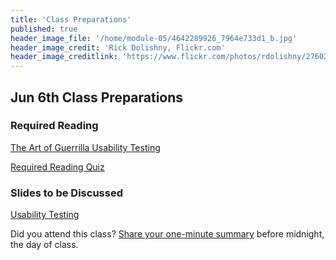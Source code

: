 ```yaml
---
title: 'Class Preparations'
published: true
header_image_file: '/home/module-05/4642289926_7964e733d1_b.jpg'
header_image_credit: 'Rick Dolishny, Flickr.com'
header_image_creditlink: 'https://www.flickr.com/photos/rdolishny/2760207306/'
---
```


## Jun 6th Class Preparations

### Required Reading
[The Art of Guerrilla Usability Testing](http://www.uxbooth.com/articles/the-art-of-guerrilla-usability-testing/)

[Required Reading Quiz](https://sso.canvaslms.com/courses/1413912/quizzes/3212425?classes=btn,btn-primary)

### Slides to be Discussed
[Usability Testing](https://docs.google.com/viewerng/viewer?url=https://demo.hibbittsdesign.org/cpt-363-2018/pdfs/cpt-363-slides-placeholder.pdf)

Did you attend this class? [Share your one-minute summary](https://sso.canvaslms.com/courses/1413912/assignments/9519522) before midnight, the day of class.
